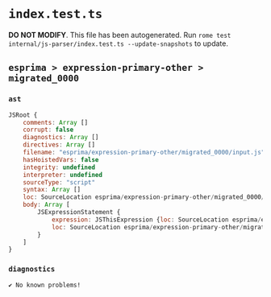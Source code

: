 # `index.test.ts`

**DO NOT MODIFY**. This file has been autogenerated. Run `rome test internal/js-parser/index.test.ts --update-snapshots` to update.

## `esprima > expression-primary-other > migrated_0000`

### `ast`

```javascript
JSRoot {
	comments: Array []
	corrupt: false
	diagnostics: Array []
	directives: Array []
	filename: "esprima/expression-primary-other/migrated_0000/input.js"
	hasHoistedVars: false
	integrity: undefined
	interpreter: undefined
	sourceType: "script"
	syntax: Array []
	loc: SourceLocation esprima/expression-primary-other/migrated_0000/input.js 1:0-2:0
	body: Array [
		JSExpressionStatement {
			expression: JSThisExpression {loc: SourceLocation esprima/expression-primary-other/migrated_0000/input.js 1:0-1:4}
			loc: SourceLocation esprima/expression-primary-other/migrated_0000/input.js 1:0-1:4
		}
	]
}
```

### `diagnostics`

```
✔ No known problems!

```
